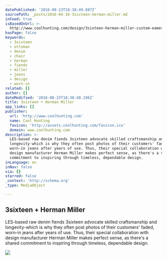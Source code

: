```yaml
---
datePublished: '2016-08-23T18:38:49.887Z'
sourcePath: _posts/2016-04-16-3sixteen-herman-miller.md
inFeed: true
isBasedOnUrl: >-
  http://www.coolhunting.com/design/3sixteen-herman-miller-custom-eames-lounge-chair-ottoman
hasPage: false
keywords:
  - 3sixteen
  - ottoman
  - denim
  - chair
  - herman
  - fiends
  - miller
  - jeans
  - design
  - worn-in
related: []
author: []
dateModified: '2016-08-23T18:38:48.106Z'
title: 3sixteen + Herman Miller
app_links: []
publisher:
  url: 'http://www.coolhunting.com'
  name: Cool Hunting
  favicon: 'http://assets.coolhunting.com/favicon.ico'
  domain: www.coolhunting.com
description: >-
  LES-based raw denim fiends 3sixteen advocate skilled craftsmanship and
  longevity-which is why they often post photos of their customers' faded,
  worn-in jeans after years of use. Thus, their special collaboration with
  design manufacturer Herman Miller makes perfect sense, as there's a shared
  commitment to inspiring through timeless, dependable design.
inLanguage: en
inNav: false
via: {}
starred: false
_context: 'http://schema.org'
_type: MediaObject

---
```

<article style=""><h1>3sixteen + Herman Miller</h1><p>LES-based raw denim fiends 3sixteen advocate skilled craftsmanship and longevity-which is why they often post photos of their customers' faded, worn-in jeans after years of use. Thus, their special collaboration with design manufacturer Herman Miller makes perfect sense, as there's a shared commitment to inspiring through timeless, dependable design.</p><img src="http://assets.coolhunting.com/coolhunting/2015/12/09/large_3sixteen-herman-miller-thub.jpg" /></article>